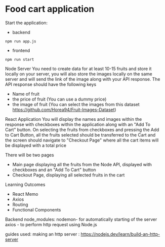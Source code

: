 # Food cart application

Start the application:
- backend
```
npm run app.js
```
- frontend
```
npm run start
```

Node Server
You need to create data for at least 10-15 fruits and store it locally on your server, you will also store the images locally on the same server and will send the link of the image along with your API response. The API response should have the following keys

- Name of fruit
- the price of fruit (You can use a dummy price)
- the image of fruit (You can select the images from this dataset https://github.com/Horea94/Fruit-Images-Dataset)

React Application
You will display the names and images within the response with checkboxes within the application along with an "Add To Cart" button. On selecting the fruits from checkboxes and pressing the Add to Cart Button, all the fruits selected should be transferred to the Cart and the screen should navigate to "Checkout Page" where all the cart items will be displayed with a total price

There will be two pages

- Main page displaying all the fruits from the Node API, displayed with checkboxes and an "Add To Cart" button
- Checkout Page, displaying all selected fruits in the cart

Learning Outcomes

- React Memo
- Axios
- Routing
- Functional Components


Backend node_modules:
nodemon- for automatically starting of the server
axios - to perform http request using Node.js

guides used:
making an http server : https://nodejs.dev/learn/build-an-http-server